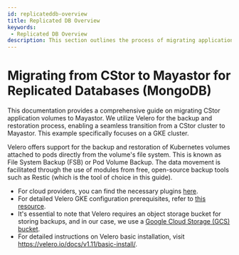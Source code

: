 ```yaml
---
id: replicateddb-overview
title: Replicated DB Overview
keywords:
 - Replicated DB Overview
description: This section outlines the process of migrating application volumes from CStor to Mayastor for Replicated Databases.
---
```

# Migrating from CStor to Mayastor for Replicated Databases (MongoDB)


This documentation provides a comprehensive guide on migrating CStor application volumes to Mayastor. We utilize Velero for the backup and restoration process, enabling a seamless transition from a CStor cluster to Mayastor. This example specifically focuses on a GKE cluster.

Velero offers support for the backup and restoration of Kubernetes volumes attached to pods directly from the volume's file system. This is known as File System Backup (FSB) or Pod Volume Backup. The data movement is facilitated through the use of modules from free, open-source backup tools such as Restic (which is the tool of choice in this guide).

- For cloud providers, you can find the necessary plugins [here](https://velero.io/docs/main/supported-providers/).
- For detailed Velero GKE configuration prerequisites, refer to [this resource](https://github.com/vmware-tanzu/velero-plugin-for-gcp#setup).
- It's essential to note that Velero requires an object storage bucket for storing backups, and in our case, we use a [Google Cloud Storage (GCS) bucket](https://github.com/vmware-tanzu/velero-plugin-for-gcp#setup).
- For detailed instructions on Velero basic installation, visit https://velero.io/docs/v1.11/basic-install/.





